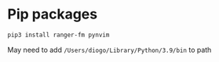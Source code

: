 # Pip packages

```sh
pip3 install ranger-fm pynvim
```

May need to add `/Users/diogo/Library/Python/3.9/bin` to path
